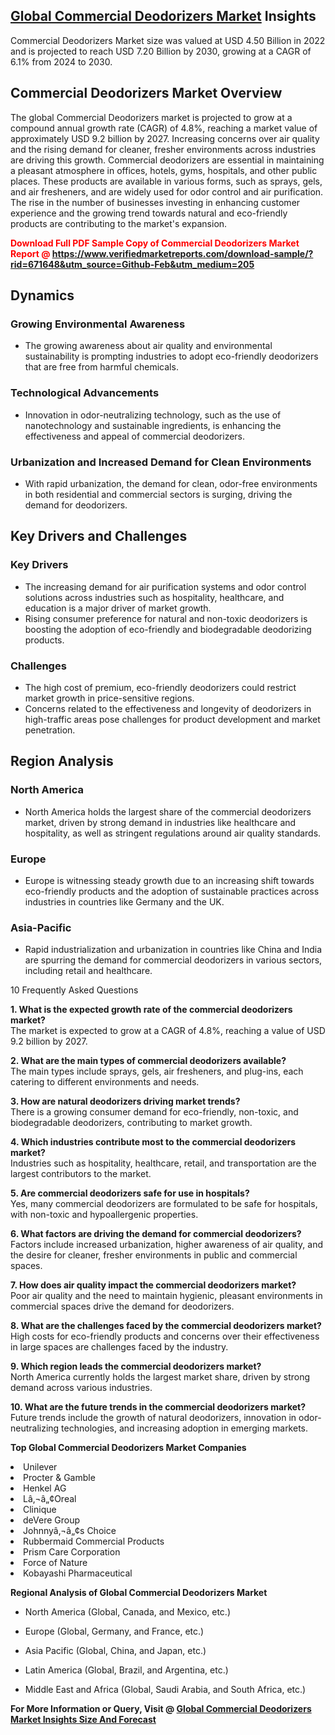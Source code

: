 <h2><a href="https://www.verifiedmarketreports.com/download-sample/?rid=671648&amp;utm_source=Github&amp;utm_medium=205" target="_blank">Global Commercial Deodorizers Market</a> Insights</h2><p>Commercial Deodorizers Market size was valued at USD 4.50 Billion in 2022 and is projected to reach USD 7.20 Billion by 2030, growing at a CAGR of 6.1% from 2024 to 2030.</p><p><h2>Commercial Deodorizers Market Overview</h2> <p>The global Commercial Deodorizers market is projected to grow at a compound annual growth rate (CAGR) of 4.8%, reaching a market value of approximately USD 9.2 billion by 2027. Increasing concerns over air quality and the rising demand for cleaner, fresher environments across industries are driving this growth. Commercial deodorizers are essential in maintaining a pleasant atmosphere in offices, hotels, gyms, hospitals, and other public places. These products are available in various forms, such as sprays, gels, and air fresheners, and are widely used for odor control and air purification. The rise in the number of businesses investing in enhancing customer experience and the growing trend towards natural and eco-friendly products are contributing to the market's expansion.</p> <p><strong><p><span class=""><span style="color: #ff0000;"><strong>Download Full PDF Sample Copy of Commercial Deodorizers Market Report</strong> @ </span><a href="https://www.verifiedmarketreports.com/download-sample/?rid=671648&amp;utm_source=Github-Feb&amp;utm_medium=205" target="_blank">https://www.verifiedmarketreports.com/download-sample/?rid=671648&amp;utm_source=Github-Feb&amp;utm_medium=205</a></span></p></strong></p> <h2>Dynamics</h2> <h3>Growing Environmental Awareness</h3> <ul> <li>The growing awareness about air quality and environmental sustainability is prompting industries to adopt eco-friendly deodorizers that are free from harmful chemicals.</li> </ul> <h3>Technological Advancements</h3> <ul> <li>Innovation in odor-neutralizing technology, such as the use of nanotechnology and sustainable ingredients, is enhancing the effectiveness and appeal of commercial deodorizers.</li> </ul> <h3>Urbanization and Increased Demand for Clean Environments</h3> <ul> <li>With rapid urbanization, the demand for clean, odor-free environments in both residential and commercial sectors is surging, driving the demand for deodorizers.</li> </ul> <h2>Key Drivers and Challenges</h2> <h3>Key Drivers</h3> <ul> <li>The increasing demand for air purification systems and odor control solutions across industries such as hospitality, healthcare, and education is a major driver of market growth.</li> <li>Rising consumer preference for natural and non-toxic deodorizers is boosting the adoption of eco-friendly and biodegradable deodorizing products.</li> </ul> <h3>Challenges</h3> <ul> <li>The high cost of premium, eco-friendly deodorizers could restrict market growth in price-sensitive regions.</li> <li>Concerns related to the effectiveness and longevity of deodorizers in high-traffic areas pose challenges for product development and market penetration.</li> </ul> <h2>Region Analysis</h2> <h3>North America</h3> <ul> <li>North America holds the largest share of the commercial deodorizers market, driven by strong demand in industries like healthcare and hospitality, as well as stringent regulations around air quality standards.</li> </ul> <h3>Europe</h3> <ul> <li>Europe is witnessing steady growth due to an increasing shift towards eco-friendly products and the adoption of sustainable practices across industries in countries like Germany and the UK.</li> </ul> <h3>Asia-Pacific</h3> <ul> <li>Rapid industrialization and urbanization in countries like China and India are spurring the demand for commercial deodorizers in various sectors, including retail and healthcare.</li> </ul> <p>10 Frequently Asked Questions</p> <p><strong>1. What is the expected growth rate of the commercial deodorizers market?</strong><br> The market is expected to grow at a CAGR of 4.8%, reaching a value of USD 9.2 billion by 2027.</p> <p><strong>2. What are the main types of commercial deodorizers available?</strong><br> The main types include sprays, gels, air fresheners, and plug-ins, each catering to different environments and needs.</p> <p><strong>3. How are natural deodorizers driving market trends?</strong><br> There is a growing consumer demand for eco-friendly, non-toxic, and biodegradable deodorizers, contributing to market growth.</p> <p><strong>4. Which industries contribute most to the commercial deodorizers market?</strong><br> Industries such as hospitality, healthcare, retail, and transportation are the largest contributors to the market.</p> <p><strong>5. Are commercial deodorizers safe for use in hospitals?</strong><br> Yes, many commercial deodorizers are formulated to be safe for hospitals, with non-toxic and hypoallergenic properties.</p> <p><strong>6. What factors are driving the demand for commercial deodorizers?</strong><br> Factors include increased urbanization, higher awareness of air quality, and the desire for cleaner, fresher environments in public and commercial spaces.</p> <p><strong>7. How does air quality impact the commercial deodorizers market?</strong><br> Poor air quality and the need to maintain hygienic, pleasant environments in commercial spaces drive the demand for deodorizers.</p> <p><strong>8. What are the challenges faced by the commercial deodorizers market?</strong><br> High costs for eco-friendly products and concerns over their effectiveness in large spaces are challenges faced by the industry.</p> <p><strong>9. Which region leads the commercial deodorizers market?</strong><br> North America currently holds the largest market share, driven by strong demand across various industries.</p> <p><strong>10. What are the future trends in the commercial deodorizers market?</strong><br> Future trends include the growth of natural deodorizers, innovation in odor-neutralizing technologies, and increasing adoption in emerging markets.</p> </p><p><strong>Top Global Commercial Deodorizers Market Companies</strong></p><div data-test-id=""><p><li>Unilever</li><li> Procter & Gamble</li><li> Henkel AG</li><li> Lâ‚¬â„¢Oreal</li><li> Clinique</li><li> deVere Group</li><li> Johnnyâ‚¬â„¢s Choice</li><li> Rubbermaid Commercial Products</li><li> Prism Care Corporation</li><li> Force of Nature</li><li> Kobayashi Pharmaceutical</li></p><div><strong>Regional Analysis of&nbsp;Global Commercial Deodorizers Market</strong></div><ul><li dir="ltr"><p dir="ltr">North America&nbsp;(Global, Canada, and Mexico, etc.)</p></li><li dir="ltr"><p dir="ltr">Europe (Global, Germany, and France, etc.)</p></li><li dir="ltr"><p dir="ltr">Asia Pacific&nbsp;(Global, China, and Japan, etc.)</p></li><li dir="ltr"><p dir="ltr">Latin America&nbsp;(Global, Brazil, and Argentina, etc.)</p></li><li dir="ltr">Middle East and Africa&nbsp;(Global, Saudi Arabia, and South Africa, etc.)</li></ul><p><strong>For More Information or Query, Visit @&nbsp;</strong><strong><a href="https://www.verifiedmarketreports.com/product/commercial-deodorizers-market/?utm_source=Github&amp;utm_medium=205" target="_blank">Global Commercial Deodorizers Market Insights Size And Forecast</a></strong></p></div>
